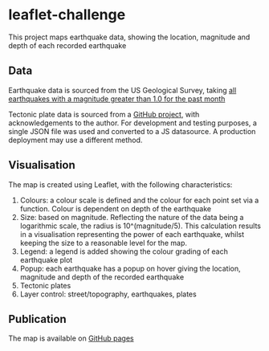 # leaflet-challenge

This project maps earthquake data, showing the location, magnitude and depth of each recorded earthquake

## Data
Earthquake data is sourced from the US Geological Survey, taking [all earthquakes with a magnitude greater than 1.0 for the past month](https://earthquake.usgs.gov/earthquakes/feed/v1.0/summary/1.0_month.geojson)

Tectonic plate data is sourced from a [GitHub project](https://github.com/fraxen/tectonicplates), with acknowledgements to the author.
For development and testing purposes, a single JSON file was used and converted to a JS datasource. A production deployment may use a different method.

## Visualisation
The map is created using Leaflet, with the following characteristics:

1. Colours: a colour scale is defined and the colour for each point set via a function. Colour is dependent on depth of the earthquake
2. Size: based on magnitude. Reflecting the nature of the data being a logarithmic scale, the radius is 10^(magnitude/5). This calculation results in a visualisation representing the power of each earthquake, whilst keeping the size to a reasonable level for the map.
3. Legend: a legend is added showing the colour grading of each earthquake plot
4. Popup: each earthquake has a popup on hover giving the location, magnitude and depth of the recorded earthquake
5. Tectonic plates
6. Layer control: street/topography, earthquakes, plates

## Publication
The map is available on [GitHub pages](https://tomholdershaw.github.io/leaflet-challenge/)
